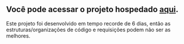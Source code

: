 ## Você pode acessar o projeto hospedado [aqui](https://www.http://santo-antonio.herokuapp.com/).


Este projeto foi desenvolvido em tempo recorde de 6 dias, então as estruturas/organizações de código e requisições podem não ser as melhores.
